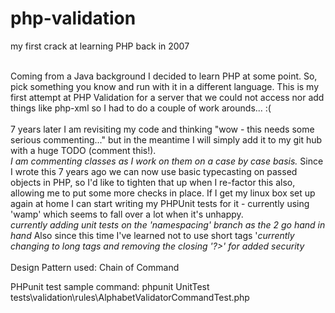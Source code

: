 php-validation
==============

my first crack at learning PHP back in 2007<br><br>

Coming from a Java background I decided to learn PHP at some point. So, pick something you know and run with it in a different language. This is my first attempt at PHP Validation for a server that we could not access nor add things like php-xml so I had to do a couple of work arounds... :(
<br><br>
7 years later I am revisiting my code and thinking "wow - this needs some serious commenting..." but in the meantime I will simply add it to my git hub with a huge TODO (comment this!).
<br><i>I am commenting classes as I work on them on a case by case basis.</i>
Since I wrote this 7 years ago we can now use basic typecasting on passed objects in PHP, so I'd like to tighten that up when I re-factor this also, allowing me to put some more checks in place.  If I get my linux box set up again at home I can start writing my PHPUnit tests for it - currently using 'wamp' which seems to fall over a lot when it's unhappy.
<br><i>currently adding unit tests on the 'namespacing' branch as the 2 go hand in hand</i>
Also since this time I've learned not to use short tags '<?' and to use a complete tag '<?php' so that will be cleaned up at some point also.
<br><i>currently changing to long tags and removing the closing '?>' for added security</i>
<br><br>
Design Pattern used: Chain of Command

PHPunit test sample command: phpunit UnitTest tests\validation\rules\AlphabetValidatorCommandTest.php
